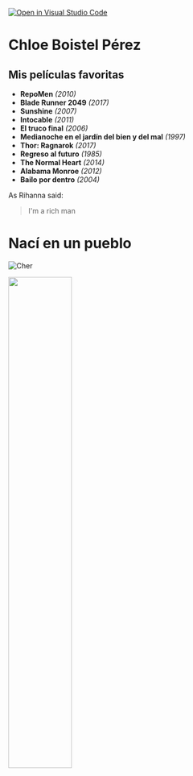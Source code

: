 [![Open in Visual Studio Code](https://classroom.github.com/assets/open-in-vscode-f059dc9a6f8d3a56e377f745f24479a46679e63a5d9fe6f495e02850cd0d8118.svg)](https://classroom.github.com/online_ide?assignment_repo_id=6129499&assignment_repo_type=AssignmentRepo)

# Chloe Boistel Pérez
## Mis películas favoritas

* **RepoMen** *(2010)*
* **Blade Runner 2049** *(2017)*
* **Sunshine** *(2007)*
* **Intocable** *(2011)*
* **El truco final** *(2006)*
* **Medianoche en el jardín del bien y del mal** *(1997)*
* **Thor: Ragnarok** *(2017)*
* **Regreso al futuro** *(1985)*
* **The Normal Heart** *(2014)*
* **Alabama Monroe** *(2012)*
* **Bailo por dentro** *(2004)*



As Rihanna said:

> I'm a rich man

# Nací en un pueblo
![Cher](https://upload.wikimedia.org/wikipedia/commons/b/bb/Cher_in_2019_cropped.jpg)

<img
     width="50%"
     src="https://upload.wikimedia.org/wikipedia/commons/b/bb/Cher_in_2019_cropped.jpg"/>

